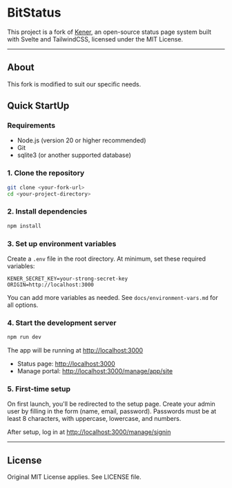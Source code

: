 # BitStatus

This project is a fork of [Kener](https://github.com/rajnandan1/kener), an open-source status page system built with Svelte and TailwindCSS, licensed under the MIT License.

---


## About

This fork is modified to suit our specific needs.

## Quick StartUp

### Requirements

- Node.js (version 20 or higher recommended)
- Git
- sqlite3 (or another supported database)

### 1. Clone the repository

```bash
git clone <your-fork-url>
cd <your-project-directory>
```

### 2. Install dependencies

```bash
npm install
```

### 3. Set up environment variables

Create a `.env` file in the root directory. At minimum, set these required variables:

```
KENER_SECRET_KEY=your-strong-secret-key
ORIGIN=http://localhost:3000
```

You can add more variables as needed. See `docs/environment-vars.md` for all options.

### 4. Start the development server

```bash
npm run dev
```

The app will be running at [http://localhost:3000](http://localhost:3000)

- Status page: [http://localhost:3000](http://localhost:3000)
- Manage portal: [http://localhost:3000/manage/app/site](http://localhost:3000/manage/app/site)

### 5. First-time setup

On first launch, you'll be redirected to the setup page. Create your admin user by filling in the form (name, email, password). Passwords must be at least 8 characters, with uppercase, lowercase, and numbers.

After setup, log in at [http://localhost:3000/manage/signin](http://localhost:3000/manage/signin)

---

## License

Original MIT License applies. See LICENSE file.